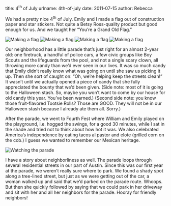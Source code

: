 title: 4<sup>th</sup> of July
urlname: 4th-of-july
date: 2011-07-15
author: Rebecca

We had a pretty nice 4<sup>th</sup> of July. Emily and I made a flag out of
construction paper and star stickers. Not quite a Betsy Ross-quality product but
good enough for us. And we taught her &ldquo;You&#x02bc;re a Grand Old
Flag.&rdquo;

<img src="{static}/images/2011-07-01-flag-01.jpg" alt="Making a flag" class="img-fluid" />

<img src="{static}/images/2011-07-01-flag-02.jpg" alt="Making a flag" class="img-fluid" />

<img src="{static}/images/2011-07-01-flag-03.jpg" alt="Making a flag" class="img-fluid" />

<img src="{static}/images/2011-07-01-flag-04.jpg" alt="Making a flag" class="img-fluid" />

Our neighborhood has a little parade that&#x02bc;s just right for an almost
2-year old: one firetruck, a handful of police cars, a few civic groups like Boy
Scouts and the lifeguards from the pool, and not a single scary clown, all
throwing more candy than we&#x02bc;d ever seen in our lives. It was so much
candy that Emily didn&#x02bc;t really know what was going on until she saw us
picking it up. Then she sort of caught on: &ldquo;Oh, we&#x02bc;re helping keep
the streets clean!&rdquo; It wasn&#x02bc;t until we actually opened a piece of
candy that she fully appreciated the bounty that we&#x02bc;d been given. (Side
note: most of it is going to the Halloween stash. So, maybe you won&#x02bc;t
want to come by our house for old candy this year. You&#x02bc;ve been warned.)
(Second side note: you know those fruit-flavored Tootsie Rolls? Those are GOOD.
They will not be in our Halloween stash because I already ate them all. Sorry.)

After the parade, we went to Fourth Fest where William and Emily played on the
playground, i.e. hogged the swings, for a good 30 minutes, while I sat in the
shade and tried not to think about how hot it was. We also celebrated
America&#x02bc;s independence by eating tacos al pastor and elote (grilled corn
on the cob.) I guess we wanted to remember our Mexican heritage.

<img src="{static}/images/2011-07-04-parade.jpg" alt="Watching the parade" class="img-fluid" />

I have a story about neighborliness as well. The parade loops through several
residential streets in our part of Austin. Since this was our first year at the
parade, we weren&#x02bc;t really sure where to park. We found a shady spot along
a tree-lined street, but just as we were getting out of the car, a woman walked
up and said that we&#x02bc;d parked on the parade route. Whoops. But then she
quickly followed by saying that we could park in her driveway and sit with her
and all her neighbors for the parade. Hooray for friendly neighbors!
